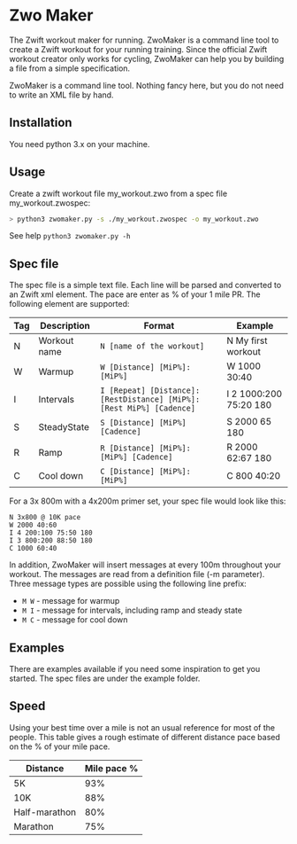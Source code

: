 # Zwo Maker #

The Zwift workout maker for running. ZwoMaker is a command line tool to create
a Zwift workout for your running training. Since the official Zwift workout
creator only works for cycling, ZwoMaker can help you by building a file
from a simple specification.

ZwoMaker is a command line tool. Nothing fancy here, but you do not need to
write an XML file by hand.

## Installation ##

You need python 3.x on your machine.

## Usage ##

Create a zwift workout file my_workout.zwo from a spec file my_workout.zwospec:

```bash
> python3 zwomaker.py -s ./my_workout.zwospec -o my_workout.zwo
```

See help `python3 zwomaker.py -h`

## Spec file ##

The spec file is a simple text file. Each line will be parsed and converted
to an Zwift xml element. The pace are enter as % of your 1 mile PR. 
The following element are supported:

|Tag|Description|Format|Example|
|---|---|---|---|
|N|Workout name|`N [name of the workout]`| N My first workout |
|W|Warmup|`W [Distance] [MiP%]:[MiP%]`| W 1000 30:40 |
|I|Intervals|`I [Repeat] [Distance]:[RestDistance] [MiP%]:[Rest MiP%] [Cadence]` | I 2 1000:200 75:20 180 |
|S|SteadyState|`S [Distance] [MiP%] [Cadence]` | S 2000 65 180 |
|R|Ramp|`R [Distance] [MiP%]:[MiP%] [Cadence]` | R 2000 62:67 180 |
|C|Cool down|`C [Distance] [MiP%]:[MiP%]` | C 800 40:20 |

For a 3x 800m with a 4x200m primer set, your spec file would look like this:

```text
N 3x800 @ 10K pace
W 2000 40:60
I 4 200:100 75:50 180
I 3 800:200 88:50 180
C 1000 60:40
```

In addition, ZwoMaker will insert messages at every 100m throughout your
workout. The messages are read from a definition file (-m parameter). Three
message types are possible using the following line prefix:

* `M W` - message for warmup
* `M I` - message for intervals, including ramp and steady state
* `M C` - message for cool down

## Examples ##

There are examples available if you need some inspiration to get you
started. The spec files are under the example folder.

## Speed ##

Using your best time over a mile is not an usual reference for most of the
people. This table gives a rough estimate of different distance pace based 
on the % of your mile pace.

|Distance | Mile pace % |
|---|---|
|5K|93%|
|10K|88%|
|Half-marathon|80%|
|Marathon|75%|